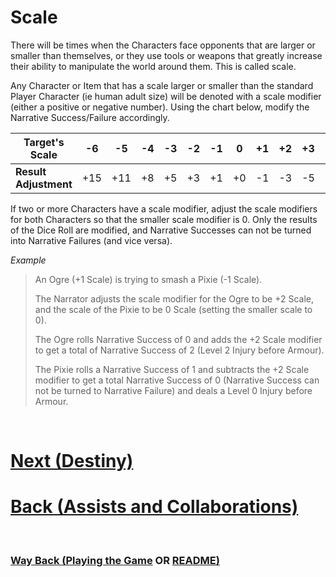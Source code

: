# Scale

There will be times when the Characters face opponents that are larger or smaller than themselves, or they use tools or weapons that greatly increase their ability to manipulate the world around them.  This is called scale.

Any Character or Item that has a scale larger or smaller than the standard Player Character (ie human adult size) will be denoted with a scale modifier (either a positive or negative number).  Using the chart below, modify the Narrative Success/Failure accordingly.  

| **Target's Scale**    | -6  | -5  | -4  | -3  | -2  | -1  | 0   | +1  | +2  | +3  | +4  | +5  | +6  |
| --------------------- | --- | --- | --- | --- | --- | --- | --- | --- | --- | --- | --- | --- | --- |
| **Result Adjustment** | +15 | +11 | +8  | +5  | +3  | +1  | +0  | -1  | -3  | -5  | -8  | -11 | -15 |

If two or more Characters have a scale modifier, adjust the scale modifiers for both Characters so that the smaller scale modifier is 0.  Only the results of the Dice Roll are modified, and Narrative Successes can not be turned into Narrative Failures (and vice versa).

*Example*

> An Ogre (+1 Scale) is trying to smash a Pixie (-1 Scale).
> 
> The Narrator adjusts the scale modifier for the Ogre to be +2 Scale, and the scale of the Pixie to be 0 Scale (setting the smaller scale to 0).
> 
> The Ogre rolls Narrative Success of 0 and adds the +2 Scale modifier to get a total of Narrative Success of 2 (Level 2 Injury before Armour).
> 
> The Pixie rolls a Narrative Success of 1 and subtracts the +2 Scale modifier to get a total Narrative Success of 0 (Narrative Success can not be turned to Narrative Failure) and deals a Level 0 Injury before Armour.

$~~~$

# [Next (Destiny)](<Destiny.md>) 
# [Back (Assists and Collaborations)](<Assists and Collaborations.md>) 

$~~~$

### [Way Back (Playing the Game](<Playing the Game - MOC.md>) OR [README)](<../README.md>) 